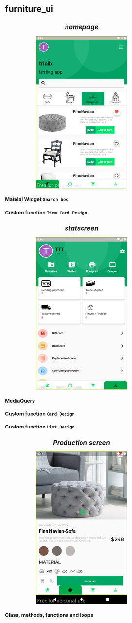 # furniture_ui

<h2 align="center"><b><i>homepage</b></i></h2>
<p align="center"><a href="https://github.com/trinib/furniture_ui/blob/main/lib/home_page.dart"><img src="https://github.com/trinib/furniture_ui/blob/main/home_page.png" width=300 height=500></a>

### Mateial Widget `Search box`

### Custom function `Item Card Design`
 
<h2 align="center"><b><i>statscreen</b></i></h2>
<p align="center"><a href="https://github.com/trinib/furniture_ui/blob/main/lib/stat_screen.dart"><img src="https://github.com/trinib/furniture_ui/blob/main/stat_screen.png" width=300 height=500></a>
 
### MediaQuery
 
### Custom function `Card Design`
 
### Custom function `List Design`

<h2 align="center"><b><i>Production screen</b></i></h2>
<p align="center"><a href="https://github.com/trinib/furniture_ui/blob/main/lib/product_desc.dart"><img src="https://github.com/trinib/furniture_ui/blob/main/product_desc.png" width=300 height=500></a>

### Class, methods, functions and loops
